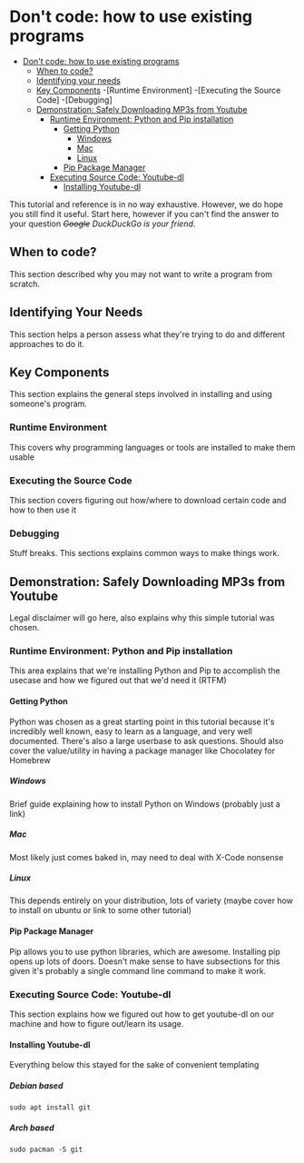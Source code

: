 # Don't code: how to use existing programs

- [Don't code: how to use existing programs](#dont-code-how-to-use-existing-programs)
  - [When to code?](#when-to-code)
  - [Identifying your needs](#identifying-your-needs)
  - [Key Components](#key-components)
    -[Runtime Environment]
    -[Executing the Source Code]
    -[Debugging]
  - [Demonstration: Safely Downloading MP3s from Youtube](#demonstration-safely-downloading-mp3s-from-youtube)
    - [Runtime Environment: Python and Pip installation](#runtime-environment-python-and-pip-installation)
      - [Getting Python](#getting-python)
        - [Windows](#windows)
        - [Mac](#mac)
        - [Linux](#linux)
      - [Pip Package Manager](#pip-package-manager)
    -  [Executing Source Code: Youtube-dl](#executing-source-code-youtube-dl)
        -  [Installing Youtube-dl](#installing-youtube-dl)

This tutorial and reference is in no way exhaustive. However, we do hope you still find it useful. Start here, however if you can't find the answer to your question *~~Google~~ DuckDuckGo is your friend*.

## When to code?

This section described why you may not want to write a program from scratch.

## Identifying Your Needs
This section helps a person assess what they're trying to do and different approaches to do it.

## Key Components

This section explains the general steps involved in installing and using someone's program.

### Runtime Environment

This covers why programming languages or tools are installed to make them usable

### Executing the Source Code
This section covers figuring out how/where to download certain code and how to then use it

### Debugging
Stuff breaks. This sections explains common ways to make things work.

## Demonstration: Safely Downloading MP3s from Youtube
Legal disclaimer will go here, also explains why this simple tutorial was chosen.

### Runtime Environment: Python and Pip installation
This area explains that we're installing Python and Pip to accomplish the usecase and how we figured out that we'd need it (RTFM)

#### Getting Python
Python was chosen as a great starting point in this tutorial because it's incredibly well known, easy to learn as a language, and very well documented. There's also a large userbase to ask questions. Should also cover the value/utility in having a package manager like Chocolatey for Homebrew
##### Windows
Brief guide explaining how to install Python on Windows (probably just a link)
##### Mac
Most likely just comes baked in, may need to deal with X-Code nonsense
##### Linux

This depends entirely on your distribution, lots of variety (maybe cover how to install on ubuntu or link to some other tutorial)

#### Pip Package Manager
Pip allows you to use python libraries, which are awesome. Installing pip opens up lots of doors. Doesn't make sense to have subsections for this given it's probably a single command line command to make it work.

### Executing Source Code: Youtube-dl
This section explains how we figured out how to get youtube-dl on our machine and how to figure out/learn its usage.

#### Installing Youtube-dl


Everything below this stayed for the sake of convenient templating


##### Debian based

```
sudo apt install git
```

##### Arch based

```
sudo pacman -S git
```
